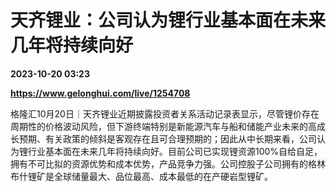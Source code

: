 # 天齐锂业：公司认为锂行业基本面在未来几年将持续向好

**2023-10-20 03:23**

**https://www.gelonghui.com/live/1254708**

格隆汇10月20日｜天齐锂业近期披露投资者关系活动记录表显示，尽管锂价存在周期性的价格波动风险，但下游终端特别是新能源汽车与船和储能产业未来的高成长预期、有关政策的倾斜是客观存在且可合理预期的；因此从中长期来看，公司认为锂行业基本面在未来几年将持续向好。目前公司已实现锂资源100%自给自足，拥有不可比拟的资源优势和成本优势，产品竞争力强。公司控股子公司拥有的格林布什锂矿是全球储量最大、品位最高、成本最低的在产硬岩型锂矿。